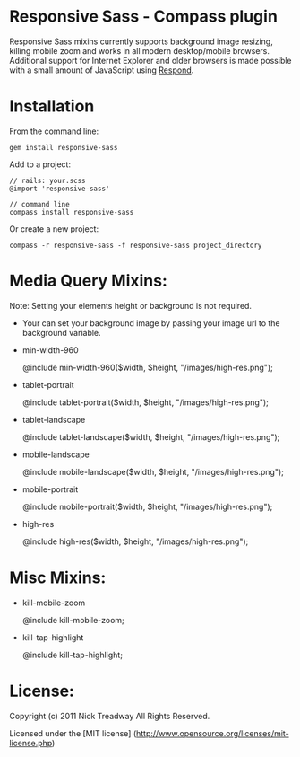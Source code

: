 Responsive Sass - Compass plugin
====================

Responsive Sass mixins currently supports background image resizing, killing mobile zoom and works in all modern desktop/mobile browsers. Additional support 
for Internet Explorer and older browsers is made possible with a small amount 
of JavaScript using [Respond](http://github.com/scottjehl/Respond).


Installation
============

From the command line:

    gem install responsive-sass

Add to a project:

    // rails: your.scss
    @import 'responsive-sass'

    // command line
    compass install responsive-sass
    
Or create a new project:

    compass -r responsive-sass -f responsive-sass project_directory

Media Query Mixins:
==================

Note: Setting your elements height or background is not required.

- Your can set your background image by passing your image url to the background variable. 

* min-width-960

    @include min-width-960($width, $height, "/images/high-res.png");

* tablet-portrait

    @include tablet-portrait($width, $height, "/images/high-res.png");
   
* tablet-landscape

    @include tablet-landscape($width, $height, "/images/high-res.png");
       
* mobile-landscape

    @include mobile-landscape($width, $height, "/images/high-res.png");
   
* mobile-portrait

    @include mobile-portrait($width, $height, "/images/high-res.png");
   
* high-res

    @include high-res($width, $height, "/images/high-res.png");
   
Misc Mixins:
===========

* kill-mobile-zoom

    @include kill-mobile-zoom;
    
* kill-tap-highlight
    
    @include kill-tap-highlight;
    
License:
=======
Copyright (c) 2011 Nick Treadway
All Rights Reserved.

Licensed under the [MIT license] (http://www.opensource.org/licenses/mit-license.php)

